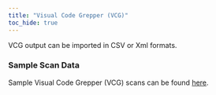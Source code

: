 ```yaml
---
title: "Visual Code Grepper (VCG)"
toc_hide: true
---
```

VCG output can be imported in CSV or Xml formats.

### Sample Scan Data
Sample Visual Code Grepper (VCG) scans can be found [here](https://github.com/DefectDojo/django-DefectDojo/tree/master/unittests/scans/vcg).
